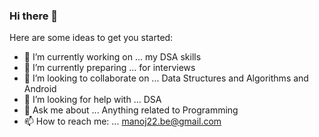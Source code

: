 ### Hi there 👋

Here are some ideas to get you started:

- 🔭 I’m currently working on ... my DSA skills 
- 🌱 I’m currently preparing ...  for interviews
- 👯 I’m looking to collaborate on ... Data Structures and Algorithms and Android
- 🤔 I’m looking for help with ... DSA
- 💬 Ask me about ... Anything related to Programming 
- 📫 How to reach me: ... manoj22.be@gmail.com

